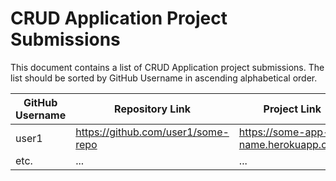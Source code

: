 # CRUD Application Project Submissions

This document contains a list of CRUD Application project submissions. The list should be sorted by GitHub Username in ascending alphabetical order.

**GitHub Username** | **Repository Link** | **Project Link**
--- | --- | ---
user1 | https://github.com/user1/some-repo | https://some-app-name.herokuapp.com/
etc. | ... | ...
